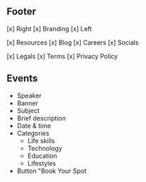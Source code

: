 ## Footer
[x] Right
[x] Branding
[x] Left

[x] Resources
[x] Blog
[x] Careers
[x] Socials

[x] Legals
  [x] Terms
  [x] Privacy Policy

## Events
- Speaker
- Banner
- Subject
- Brief description
- Date & time
- Categories
  - Life skills
  - Technology
  - Education
  - Lifestyles
- Button "Book Your Spot

